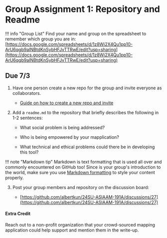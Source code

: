 # Group Assignment 1: Repository and Readme

!!! info "Group List"
    Find your name and group on the spreadsheet to remember which group you are in: [https://docs.google.com/spreadsheets/d/1z8Wi2X4Qu1pp10-ArU6qgb9aINBtdKnSybHFJvTTRwE/edit?usp=sharing](https://docs.google.com/spreadsheets/d/1z8Wi2X4Qu1pp10-ArU6qgb9aINBtdKnSybHFJvTTRwE/edit?usp=sharing)

## Due 7/3

1. Have one person create a new repo for the group and invite everyone as collaborators.
   
   - [Guide on how to create a new repo and invite](../../help/git_creating.md)

2. Add a `readme.md` to the repository that briefly describes the following in 1-2 sentences:

   - What social problem is being addressed?

   - Who is being empowered by your mapplication?

   - What technical and ethical problems could there be in developing this tool?

!!! note "Markdown tip"
    Markdown is text formatting that is used all over and commonly encountered on GitHub too! Since is your group's introduction to the world, make sure you use [Markdown formatting](https://help.github.com/features/mastering-markdown/) to style your content properly.  

3. Post your group members and repository on the discussion board:

    - [https://github.com/albertkun/24SU-ASIAAM-191A/discussions/27](https://github.com/albertkun/24SU-ASIAAM-191A/discussions/27)

#### **Extra Credit**

Reach out to a non-profit organization that your crowd-sourced mapping application could help support and mention them in the write-up.
